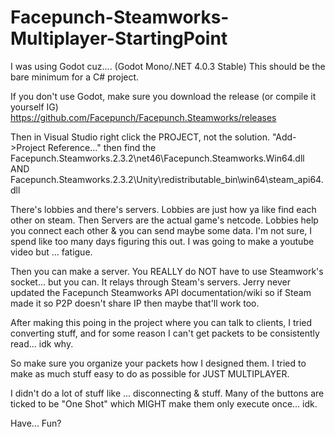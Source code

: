 # Facepunch-Steamworks-Multiplayer-StartingPoint

I was using Godot cuz.... (Godot Mono/.NET 4.0.3 Stable)
This should be the bare minimum for a C# project.

If you don't use Godot, make sure you download the release (or compile it yourself IG)
https://github.com/Facepunch/Facepunch.Steamworks/releases

Then in Visual Studio right click the PROJECT, not the solution. "Add->Project Reference..." then find the 
Facepunch.Steamworks.2.3.2\net46\Facepunch.Steamworks.Win64.dll
AND
Facepunch.Steamworks.2.3.2\Unity\redistributable_bin\win64\steam_api64.dll

There's lobbies and there's servers.
Lobbies are just how ya like find each other on steam. 
Then Servers are the actual game's netcode.
Lobbies help you connect each other & you can send maybe some data. I'm not sure, I spend like too many days figuring this out. I was going to make a youtube video but ... fatigue.

Then you can make a server. You REALLY do NOT have to use Steamwork's socket... but you can. 
It relays through Steam's servers.
Jerry never updated the Facepunch Steamworks API documentation/wiki so if Steam made it so P2P doesn't share IP then maybe that'll work too. 

After making this poing in the project where you can talk to clients, I tried converting stuff, and for some reason I can't get packets to be consistently read... idk why. 

So make sure you organize your packets how I designed them. 
I tried to make as much stuff easy to do as possible for JUST MULTIPLAYER. 

I didn't do a lot of stuff like ... disconnecting & stuff. 
Many of the buttons are ticked to be "One Shot" which MIGHT make them only execute once... idk. 

Have... Fun? 
